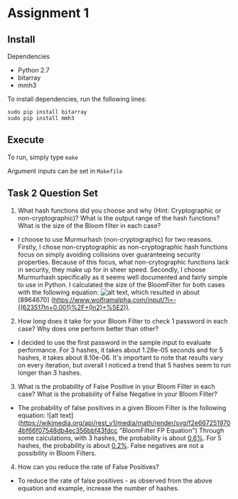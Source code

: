 # Assignment 1

## Install

Dependencies
 - Python 2.7
  - bitarray
  - mmh3

To install dependencies, run the following lines:
```
sudo pip install bitarray
sudo pip install mmh3
```

## Execute

To run, simply type `make`

Argument inputs can be set in `Makefile`

## Task 2 Question Set

1. What hash functions did you choose and why (Hint: Cryptographic or non-cryptographic)? What is the output range of the hash functions? What is the size of the Bloom filter in each case?
  - I choose to use Murmurhash (non-cryptographic) for two reasons. Firstly, I chose non-cryptographic as non-cryptographic hash functions focus on simply avoiding collisions over guaranteeing security properties. Because of this focus, what non-crytographic functions lack in security, they make up for in sheer speed. Secondly, I choose Murmurhash specifically as it seems well documented and fairly simple to use in Python. I calculated the size of the BloomFilter for both cases with the following equation: ![alt text](https://wikimedia.org/api/rest_v1/media/math/render/svg/25b30f6928fac097a6e25aa7b7870a7722b7aea0 "BloomFilter Size Equation"), which resulted in about [8964670] (https://www.wolframalpha.com/input/?i=-((623517ln+0.001)%2F+(ln2)+%5E2)).

2. How long does it take for your Bloom Filter to check 1 password in each case? Why does one perform better than other?
  - I decided to use the first password in the sample input to evaluate performance. For 3 hashes, it takes about 1.28e-05 seconds and for 5 hashes, it takes about 8.10e-06. It's important to note that results vary on every iteration, but overall I noticed a trend that 5 hashes seem to run longer than 3 hashes.

3. What is the probability of False Positive in your Bloom Filter in each case? What is the probability of False Negative in your Bloom Filter?
  - The probability of false positives in a given Bloom Filter is the following equation: ![alt text] (https://wikimedia.org/api/rest_v1/media/math/render/svg/f2e6672519704bf66f07548db4ec356bbf43fdcc "BloomFilter FP Equation") Through some calculations, with 3 hashes, the probability is about [0.6%](http://www.wolframalpha.com/input/?i=(1-e%5E((-3)(623517)%2F8964670))%5E3). For 5 hashes, the probability is about [0.2%]( http://www.wolframalpha.com/input/?i=(1-e%5E((-5)(623517)%2F8964670))%5E5). False negatives are not a possibility in Bloom Filters.

4. How can you reduce the rate of False Positives?
 - To reduce the rate of false positives - as observed from the above equation and example, increase the number of hashes.
